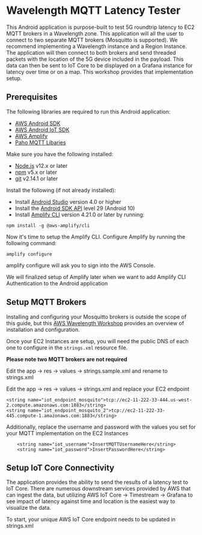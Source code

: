 # Wavelength MQTT Latency Tester

This Android application is purpose-built to test 5G roundtrip latency to EC2 MQTT brokers in a Wavelength zone. This application will all the user to connect to two separate MQTT brokers (Mosquitto is supported). We recommend implementing a Wavelength instance and a Region Instance.  The application will then connect to both brokers and send threaded packets with the location of the 5G device included in the payload.  This data can then be sent to IoT Core to be displayed on a Grafana instance for latency over time or on a map.  This workshop provides that implementation setup.  

## Prerequisites

The following libraries are required to run this Android application:
* [AWS Android SDK](https://github.com/aws-amplify/aws-sdk-android)
* [AWS Android IoT SDK](https://github.com/aws-amplify/aws-sdk-android/tree/main/aws-android-sdk-iot)
* [AWS Amplify](https://docs.amplify.aws/start/q/integration/android/)
* [Paho MQTT Libaries](https://repo.eclipse.org/content/repositories/paho-releases/org/eclipse/paho/org.eclipse.paho.android.service/)

Make sure you have the following installed: 

* [Node.js](https://nodejs.org/) v12.x or later
* [npm](https://www.npmjs.com/) v5.x or later
*  [git](https://git-scm.com/) v2.14.1 or later
   
Install the following (if not already installed):

* Install [Android Studio](https://developer.android.com/studio/index.html#downloads) version 4.0 or higher
* Install the [Android SDK API](https://developer.android.com/studio/releases/platforms) level 29 (Android 10)
* Install [Amplify CLI](https://docs.amplify.aws/cli/) version 4.21.0 or later by running:

```npm install -g @aws-amplify/cli```

Now it's time to setup the Amplify CLI. Configure Amplify by running the following command:

```amplify configure```

amplify configure will ask you to sign into the AWS Console.

We will finalized setup of Amplify later when we want to add Amplify CLI Authentication to the Android application

## Setup MQTT Brokers

Installing and configuring your Mosquitto brokers is outside the scope of this guide, but this [AWS Wavelength Workshop](https://studio.us-east-1.prod.workshops.aws/workshops/903b6952-004e-4a3e-b267-5bf129cea9b4#builds) provides an overview of installation and configuration.

Once your EC2 Instances are setup, you will need the public DNS of each one to configure in the ```strings.xml``` resource file.  

**Please note two MQTT brokers are not required**

Edit the app -> res -> values -> strings.sample.xml and rename to strings.xml

Edit the app -> res -> values -> strings.xml and replace your EC2 endpoint

```
<string name="iot_endpoint_mosquito">tcp://ec2-11-222-33-444.us-west-2.compute.amazonaws.com:1883</string>
<string name="iot_endpoint_mosquito_2">tcp://ec2-11-222-33-445.compute-1.amazonaws.com:1883</string>
```

Additionally, replace the username and password with the values you set for your MQTT implementation on the EC2 Instances

```
    <string name="iot_username">InsertMQTTUsernameHere</string>
    <string name="iot_password">InsertPasswordHere</string>
```

## Setup IoT Core Connectivity
The application provides the ability to send the results of a latency test to IoT Core.  There are numerous downstream services provided by AWS that can ingest the data, but utilizing AWS IoT Core -> Timestream -> Grafana to see impact of latency against time and location is the easiest way to visualize the data.

To start, your unique AWS IoT Core endpoint needs to be updated in strings.xml

```

```
